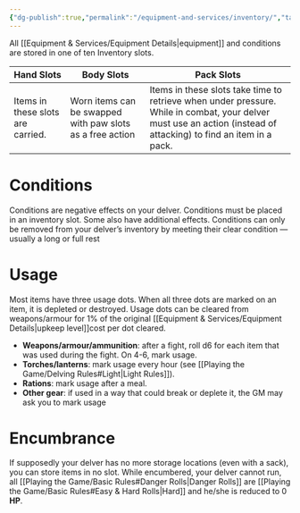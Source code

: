 ```yaml
---
{"dg-publish":true,"permalink":"/equipment-and-services/inventory/","tags":["Equipment","excalidraw"],"created":"2025-01-15T18:17:50.920-05:00","updated":"2025-03-15T11:17:12.102-04:00"}
---
```


All [[Equipment & Services/Equipment Details\|equipment]] and conditions are stored in one of ten Inventory slots.
<style> .container {font-family: sans-serif; text-align: center;} .button-wrapper button {z-index: 1;height: 40px; width: 100px; margin: 10px;padding: 5px;} .excalidraw .App-menu_top .buttonList { display: flex;} .excalidraw-wrapper { height: 800px; margin: 50px; position: relative;} :root[dir="ltr"] .excalidraw .layer-ui__wrapper .zen-mode-transition.App-menu_bottom--transition-left {transform: none;} </style><script src="https://cdn.jsdelivr.net/npm/react@17/umd/react.production.min.js"></script><script src="https://cdn.jsdelivr.net/npm/react-dom@17/umd/react-dom.production.min.js"></script><script type="text/javascript" src="https://cdn.jsdelivr.net/npm/@excalidraw/excalidraw@0/dist/excalidraw.production.min.js"></script><div id="Creating_a_Character_2025-01-15_1801.20.excalidraw.md1"></div><script>(function(){const InitialData={"type":"excalidraw","version":2,"source":"https://github.com/zsviczian/obsidian-excalidraw-plugin/releases/tag/2.7.5","elements":[{"id":"NLSH5ZTEuiLG7t5pKi5gv","type":"rectangle","x":164.6317081451416,"y":134.47255516052246,"width":143.72239685058594,"height":143.72239685058594,"angle":0,"strokeColor":"#1e1e1e","backgroundColor":"transparent","fillStyle":"solid","strokeWidth":2,"strokeStyle":"dashed","roughness":1,"opacity":100,"groupIds":[],"frameId":null,"index":"a0","roundness":null,"seed":693955308,"version":106,"versionNonce":1850216940,"isDeleted":false,"boundElements":[],"updated":1736982211542,"link":null,"locked":false},{"id":"xNRdpgdT8LV5NNLyLxh6k","type":"rectangle","x":347.79011726379395,"y":134.47255516052246,"width":143.72239685058594,"height":143.72239685058594,"angle":0,"strokeColor":"#1e1e1e","backgroundColor":"transparent","fillStyle":"solid","strokeWidth":2,"strokeStyle":"dashed","roughness":1,"opacity":100,"groupIds":[],"frameId":null,"index":"a1","roundness":null,"seed":1598399596,"version":193,"versionNonce":1975972972,"isDeleted":false,"boundElements":[],"updated":1736982211542,"link":null,"locked":false},{"id":"AbaTRMQtm7KNbLkczzL4v","type":"rectangle","x":544.0939197540283,"y":134.47255516052246,"width":143.72239685058594,"height":143.72239685058594,"angle":0,"strokeColor":"#1e1e1e","backgroundColor":"transparent","fillStyle":"solid","strokeWidth":2,"strokeStyle":"dashed","roughness":1,"opacity":100,"groupIds":[],"frameId":null,"index":"a2","roundness":null,"seed":762980972,"version":313,"versionNonce":1267431020,"isDeleted":false,"boundElements":[{"type":"text","id":"ltj1hpTZ"}],"updated":1736982291468,"link":null,"locked":false},{"id":"ltj1hpTZ","type":"text","x":609.4551181793213,"y":192.83375358581543,"width":13,"height":27,"angle":0,"strokeColor":"#1e1e1e","backgroundColor":"transparent","fillStyle":"solid","strokeWidth":2,"strokeStyle":"dashed","roughness":1,"opacity":100,"groupIds":[],"frameId":null,"index":"a2V","roundness":null,"seed":1113829588,"version":4,"versionNonce":53126868,"isDeleted":false,"boundElements":[],"updated":1736982293589,"link":null,"locked":false,"text":"1","rawText":"1","fontSize":20,"fontFamily":6,"textAlign":"center","verticalAlign":"middle","containerId":"AbaTRMQtm7KNbLkczzL4v","originalText":"1","autoResize":true,"lineHeight":1.35},{"id":"kdzHMrRy02od6X94UJXjW","type":"rectangle","x":544.8466663360596,"y":281.4812774658203,"width":143.72239685058594,"height":143.72239685058594,"angle":0,"strokeColor":"#1e1e1e","backgroundColor":"transparent","fillStyle":"solid","strokeWidth":2,"strokeStyle":"dashed","roughness":1,"opacity":100,"groupIds":[],"frameId":null,"index":"a3","roundness":null,"seed":682540884,"version":335,"versionNonce":1331606636,"isDeleted":false,"boundElements":[{"type":"text","id":"FrkfUVMf"}],"updated":1736982296265,"link":null,"locked":false},{"id":"FrkfUVMf","type":"text","x":610.7078647613525,"y":339.8424758911133,"width":12,"height":27,"angle":0,"strokeColor":"#1e1e1e","backgroundColor":"transparent","fillStyle":"solid","strokeWidth":2,"strokeStyle":"dashed","roughness":1,"opacity":100,"groupIds":[],"frameId":null,"index":"a3V","roundness":null,"seed":1471648468,"version":6,"versionNonce":206757484,"isDeleted":false,"boundElements":[],"updated":1736982321257,"link":null,"locked":false,"text":"4","rawText":"4","fontSize":20,"fontFamily":6,"textAlign":"center","verticalAlign":"middle","containerId":"kdzHMrRy02od6X94UJXjW","originalText":"4","autoResize":true,"lineHeight":1.35},{"id":"DBTpa4_eYYJy0j52Toefa","type":"rectangle","x":690.3217029571533,"y":134.47255516052246,"width":143.72239685058594,"height":143.72239685058594,"angle":0,"strokeColor":"#1e1e1e","backgroundColor":"transparent","fillStyle":"solid","strokeWidth":2,"strokeStyle":"dashed","roughness":1,"opacity":100,"groupIds":[],"frameId":null,"index":"a4","roundness":null,"seed":1161456108,"version":233,"versionNonce":701674860,"isDeleted":false,"boundElements":[{"type":"text","id":"LADzhsf3"}],"updated":1736982293817,"link":null,"locked":false},{"id":"LADzhsf3","type":"text","x":755.6829013824463,"y":192.83375358581543,"width":13,"height":27,"angle":0,"strokeColor":"#1e1e1e","backgroundColor":"transparent","fillStyle":"solid","strokeWidth":2,"strokeStyle":"dashed","roughness":1,"opacity":100,"groupIds":[],"frameId":null,"index":"a4V","roundness":null,"seed":1088815572,"version":4,"versionNonce":1501329364,"isDeleted":false,"boundElements":[],"updated":1736982296036,"link":null,"locked":false,"text":"2","rawText":"2","fontSize":20,"fontFamily":6,"textAlign":"center","verticalAlign":"middle","containerId":"DBTpa4_eYYJy0j52Toefa","originalText":"2","autoResize":true,"lineHeight":1.35},{"id":"X1nd66O2QDYGBODmLm0VR","type":"rectangle","x":692.0635852813721,"y":281.4812774658203,"width":143.72239685058594,"height":143.72239685058594,"angle":0,"strokeColor":"#1e1e1e","backgroundColor":"transparent","fillStyle":"solid","strokeWidth":2,"strokeStyle":"dashed","roughness":1,"opacity":100,"groupIds":[],"frameId":null,"index":"a5","roundness":null,"seed":1460238188,"version":191,"versionNonce":1603829460,"isDeleted":false,"boundElements":[{"type":"text","id":"sCbWpBiQ"}],"updated":1736982299218,"link":null,"locked":false},{"id":"sCbWpBiQ","type":"text","x":757.424783706665,"y":339.8424758911133,"width":13,"height":27,"angle":0,"strokeColor":"#1e1e1e","backgroundColor":"transparent","fillStyle":"solid","strokeWidth":2,"strokeStyle":"dashed","roughness":1,"opacity":100,"groupIds":[],"frameId":null,"index":"a5V","roundness":null,"seed":1790322156,"version":8,"versionNonce":1395284052,"isDeleted":false,"boundElements":[],"updated":1736982319111,"link":null,"locked":false,"text":"5","rawText":"5","fontSize":20,"fontFamily":6,"textAlign":"center","verticalAlign":"middle","containerId":"X1nd66O2QDYGBODmLm0VR","originalText":"5","autoResize":true,"lineHeight":1.35},{"id":"vpaNmDICqgK6DDE6AQQ2S","type":"rectangle","x":348.79014778137207,"y":281.4812774658203,"width":143.72239685058594,"height":143.72239685058594,"angle":0,"strokeColor":"#1e1e1e","backgroundColor":"transparent","fillStyle":"solid","strokeWidth":2,"strokeStyle":"dashed","roughness":1,"opacity":100,"groupIds":[],"frameId":null,"index":"a6","roundness":null,"seed":1467595500,"version":275,"versionNonce":1687696108,"isDeleted":false,"boundElements":[],"updated":1736982204110,"link":null,"locked":false},{"id":"v1GrZwerbJzleAsyYbywd","type":"rectangle","x":165.3844165802002,"y":281.4812774658203,"width":143.72239685058594,"height":143.72239685058594,"angle":0,"strokeColor":"#1e1e1e","backgroundColor":"transparent","fillStyle":"solid","strokeWidth":2,"strokeStyle":"dashed","roughness":1,"opacity":100,"groupIds":[],"frameId":null,"index":"a7","roundness":null,"seed":76969580,"version":233,"versionNonce":1986642388,"isDeleted":false,"boundElements":[],"updated":1736982204110,"link":null,"locked":false},{"id":"HwzXAnOS","type":"text","x":188.29333088237473,"y":148.77515411376953,"width":94.75990295410156,"height":27,"angle":0,"strokeColor":"#1e1e1e","backgroundColor":"transparent","fillStyle":"solid","strokeWidth":2,"strokeStyle":"dashed","roughness":1,"opacity":100,"groupIds":[],"frameId":null,"index":"a8","roundness":null,"seed":1582385364,"version":145,"versionNonce":499145172,"isDeleted":false,"boundElements":[],"updated":1736982251197,"link":null,"locked":false,"text":"Main hand","rawText":"Main hand","fontSize":20,"fontFamily":6,"textAlign":"left","verticalAlign":"top","containerId":null,"originalText":"Main hand","autoResize":true,"lineHeight":1.35},{"id":"OdFeHlCI","type":"text","x":195.24744007426926,"y":291.26659393310547,"width":79.159912109375,"height":27,"angle":0,"strokeColor":"#1e1e1e","backgroundColor":"transparent","fillStyle":"solid","strokeWidth":2,"strokeStyle":"dashed","roughness":1,"opacity":100,"groupIds":[],"frameId":null,"index":"a9","roundness":null,"seed":711643092,"version":238,"versionNonce":1258894572,"isDeleted":false,"boundElements":[],"updated":1736982263340,"link":null,"locked":false,"text":"Off hand","rawText":"Off hand","fontSize":20,"fontFamily":6,"textAlign":"left","verticalAlign":"top","containerId":null,"originalText":"Off hand","autoResize":true,"lineHeight":1.35},{"id":"Thlhwont","type":"text","x":397.7424733384294,"y":144.39336395263672,"width":48.51997375488281,"height":27,"angle":0,"strokeColor":"#1e1e1e","backgroundColor":"transparent","fillStyle":"solid","strokeWidth":2,"strokeStyle":"dashed","roughness":1,"opacity":100,"groupIds":[],"frameId":null,"index":"aA","roundness":null,"seed":593095148,"version":37,"versionNonce":513640044,"isDeleted":false,"boundElements":[],"updated":1736982282663,"link":null,"locked":false,"text":"Body","rawText":"Body","fontSize":20,"fontFamily":6,"textAlign":"left","verticalAlign":"top","containerId":null,"originalText":"Body","autoResize":true,"lineHeight":1.35},{"id":"KT430l7h","type":"text","x":397.14404651958176,"y":286.88477325439453,"width":48.51997375488281,"height":27,"angle":0,"strokeColor":"#1e1e1e","backgroundColor":"transparent","fillStyle":"solid","strokeWidth":2,"strokeStyle":"dashed","roughness":1,"opacity":100,"groupIds":[],"frameId":null,"index":"aB","roundness":null,"seed":2079428076,"version":128,"versionNonce":335025620,"isDeleted":false,"boundElements":[],"updated":1736982287975,"link":null,"locked":false,"text":"Body","rawText":"Body","fontSize":20,"fontFamily":6,"textAlign":"left","verticalAlign":"top","containerId":null,"originalText":"Body","autoResize":true,"lineHeight":1.35},{"id":"Hc7HN7r2fGRzN-84mElZJ","type":"rectangle","x":838.5551030381366,"y":132.98666667938232,"width":143.72239685058594,"height":143.72239685058594,"angle":0,"strokeColor":"#1e1e1e","backgroundColor":"transparent","fillStyle":"solid","strokeWidth":2,"strokeStyle":"dashed","roughness":1,"opacity":100,"groupIds":[],"frameId":null,"index":"aC","roundness":null,"seed":114125524,"version":323,"versionNonce":677347412,"isDeleted":false,"boundElements":[{"type":"text","id":"VdwxKMot"}],"updated":1736982308231,"link":null,"locked":false},{"id":"VdwxKMot","type":"text","x":904.4163014634296,"y":191.3478651046753,"width":12,"height":27,"angle":0,"strokeColor":"#1e1e1e","backgroundColor":"transparent","fillStyle":"solid","strokeWidth":2,"strokeStyle":"dashed","roughness":1,"opacity":100,"groupIds":[],"frameId":null,"index":"aD","roundness":null,"seed":1627451476,"version":96,"versionNonce":1203168980,"isDeleted":false,"boundElements":[],"updated":1736982313971,"link":null,"locked":false,"text":"3","rawText":"3","fontSize":20,"fontFamily":6,"textAlign":"center","verticalAlign":"middle","containerId":"Hc7HN7r2fGRzN-84mElZJ","originalText":"3","autoResize":true,"lineHeight":1.35},{"id":"DcNKRLZAVWqxxSM7nV0te","type":"rectangle","x":840.2969853623554,"y":279.9953889846802,"width":143.72239685058594,"height":143.72239685058594,"angle":0,"strokeColor":"#1e1e1e","backgroundColor":"transparent","fillStyle":"solid","strokeWidth":2,"strokeStyle":"dashed","roughness":1,"opacity":100,"groupIds":[],"frameId":null,"index":"aE","roundness":null,"seed":94881236,"version":281,"versionNonce":919763796,"isDeleted":false,"boundElements":[{"type":"text","id":"ga85jLYB"}],"updated":1736982308231,"link":null,"locked":false},{"id":"ga85jLYB","type":"text","x":906.1581837876483,"y":338.35658740997314,"width":12,"height":27,"angle":0,"strokeColor":"#1e1e1e","backgroundColor":"transparent","fillStyle":"solid","strokeWidth":2,"strokeStyle":"dashed","roughness":1,"opacity":100,"groupIds":[],"frameId":null,"index":"aF","roundness":null,"seed":1775758164,"version":96,"versionNonce":1117841388,"isDeleted":false,"boundElements":[],"updated":1736982316163,"link":null,"locked":false,"text":"6","rawText":"6","fontSize":20,"fontFamily":6,"textAlign":"center","verticalAlign":"middle","containerId":"DcNKRLZAVWqxxSM7nV0te","originalText":"6","autoResize":true,"lineHeight":1.35},{"id":"4_eyull6jQJNOYsSVSVTS","type":"image","x":543.0624806626481,"y":132.05611419677734,"width":153.73212617914726,"height":293.7158508300781,"angle":0.041339108177730566,"strokeColor":"transparent","backgroundColor":"transparent","fillStyle":"solid","strokeWidth":2,"strokeStyle":"dashed","roughness":1,"opacity":100,"groupIds":[],"frameId":null,"index":"aG","roundness":null,"seed":1338885204,"version":411,"versionNonce":1403232596,"isDeleted":false,"boundElements":[],"updated":1736982473035,"link":null,"locked":false,"status":"pending","fileId":"f88965d333f441b7edb3ceb927f55fe5492f486a","scale":[1,1],"crop":null},{"id":"d7VXZOs-VX77JQYCILofx","type":"image","x":348.7544057114763,"y":280.56380462646484,"width":146.94205702890773,"height":144.80471801757815,"angle":6.213226615112722,"strokeColor":"transparent","backgroundColor":"transparent","fillStyle":"solid","strokeWidth":2,"strokeStyle":"dashed","roughness":1,"opacity":100,"groupIds":[],"frameId":null,"index":"aH","roundness":null,"seed":1573634772,"version":233,"versionNonce":524386132,"isDeleted":false,"boundElements":[],"updated":1736982469216,"link":null,"locked":false,"status":"pending","fileId":"acbe1b26f7a87024b4a0d8ef6d769172cb653118","scale":[1,1],"crop":null},{"id":"QoQiSpGSBk-3gjVLqDh5A","type":"ellipse","x":357.4300648911638,"y":329.3044967651367,"width":14.898071289062498,"height":13.14541625976562,"angle":0,"strokeColor":"#1e1e1e","backgroundColor":"#ffffff","fillStyle":"solid","strokeWidth":0.5,"strokeStyle":"dashed","roughness":1,"opacity":100,"groupIds":[],"frameId":null,"index":"aI","roundness":null,"seed":1185830740,"version":49,"versionNonce":1710603500,"isDeleted":false,"boundElements":[],"updated":1736982511704,"link":null,"locked":false},{"id":"wLxoih-dxkUktZZvQo6yu","type":"ellipse","x":373.64265034038254,"y":327.1135940551758,"width":14.898071289062498,"height":13.14541625976562,"angle":0,"strokeColor":"#1e1e1e","backgroundColor":"#ffffff","fillStyle":"solid","strokeWidth":0.5,"strokeStyle":"dashed","roughness":1,"opacity":100,"groupIds":[],"frameId":null,"index":"aJ","roundness":null,"seed":258274004,"version":109,"versionNonce":1691051860,"isDeleted":false,"boundElements":[],"updated":1736982518091,"link":null,"locked":false},{"id":"50KHktGU9UcXCYs8kuzCp","type":"image","x":166.1892585962528,"y":282.0638961791992,"width":149.37086429880634,"height":148.81558227539068,"angle":0.061776826986799094,"strokeColor":"transparent","backgroundColor":"#ffffff","fillStyle":"solid","strokeWidth":0.5,"strokeStyle":"dashed","roughness":1,"opacity":100,"groupIds":[],"frameId":null,"index":"aK","roundness":null,"seed":606467180,"version":188,"versionNonce":417447788,"isDeleted":false,"boundElements":[],"updated":1736982554878,"link":null,"locked":false,"status":"pending","fileId":"30547e18042a4b3ebd834aca28ec5d26b02c7038","scale":[1,1],"crop":null},{"id":"RaaD26SbDsw4RHlAZsOPr","type":"ellipse","x":176.46252033549973,"y":325.36084747314453,"width":14.898071289062498,"height":13.14541625976562,"angle":0,"strokeColor":"#1e1e1e","backgroundColor":"#ffffff","fillStyle":"solid","strokeWidth":0.5,"strokeStyle":"dashed","roughness":1,"opacity":100,"groupIds":[],"frameId":null,"index":"aL","roundness":null,"seed":831809260,"version":142,"versionNonce":425963372,"isDeleted":false,"boundElements":[],"updated":1736982562481,"link":null,"locked":false},{"id":"BBxKUeS2YgvCOO-bsO8TM","type":"image","x":839.761221037553,"y":133.08867645263672,"width":144.80468750000006,"height":146.94202606088567,"angle":0,"strokeColor":"transparent","backgroundColor":"#ffffff","fillStyle":"solid","strokeWidth":0.5,"strokeStyle":"dashed","roughness":1,"opacity":100,"groupIds":[],"frameId":null,"index":"aM","roundness":null,"seed":2141838804,"version":257,"versionNonce":1693630036,"isDeleted":false,"boundElements":[],"updated":1736982598964,"link":null,"locked":false,"status":"pending","fileId":"532d4efb761ea8f3ae64c909d50f00dd0a140127","scale":[1,1],"crop":null},{"id":"F10zD513vFZ8uDfiNPVAJ","type":"ellipse","x":847.7513333422405,"y":176.3803482055664,"width":14.898071289062498,"height":15.774475097656243,"angle":0,"strokeColor":"#1e1e1e","backgroundColor":"#ffffff","fillStyle":"solid","strokeWidth":0.5,"strokeStyle":"dashed","roughness":1,"opacity":100,"groupIds":[],"frameId":null,"index":"aN","roundness":null,"seed":2084826836,"version":249,"versionNonce":640742380,"isDeleted":false,"boundElements":[],"updated":1736982613560,"link":null,"locked":false},{"id":"cAPAeXdFkiRb7yAtidqBS","type":"image","x":687.563067471512,"y":276.7518691100131,"width":151.47519049397837,"height":149.88628989439118,"angle":6.249691936517616,"strokeColor":"transparent","backgroundColor":"#ffffff","fillStyle":"solid","strokeWidth":0.5,"strokeStyle":"dashed","roughness":1,"opacity":100,"groupIds":[],"frameId":null,"index":"aO","roundness":null,"seed":1530376942,"version":313,"versionNonce":1316556718,"isDeleted":false,"boundElements":null,"updated":1736982869513,"link":null,"locked":false,"status":"pending","fileId":"f39212db734cd3a4b39fa7f2e089c406fc805d43","scale":[1,1],"crop":null}],"appState":{"theme":"dark","viewBackgroundColor":"#ffffff","currentItemStrokeColor":"#1e1e1e","currentItemBackgroundColor":"#ffffff","currentItemFillStyle":"solid","currentItemStrokeWidth":0.5,"currentItemStrokeStyle":"dashed","currentItemRoughness":1,"currentItemOpacity":100,"currentItemFontFamily":6,"currentItemFontSize":20,"currentItemTextAlign":"left","currentItemStartArrowhead":null,"currentItemEndArrowhead":"arrow","currentItemArrowType":"round","scrollX":-140.0848239064279,"scrollY":128.05973554012314,"zoom":{"value":0.994111},"currentItemRoundness":"sharp","gridSize":20,"gridStep":5,"gridModeEnabled":false,"gridColor":{"Bold":"rgba(217, 217, 217, 0.5)","Regular":"rgba(230, 230, 230, 0.5)"},"currentStrokeOptions":null,"frameRendering":{"enabled":true,"clip":true,"name":true,"outline":true},"objectsSnapModeEnabled":false,"activeTool":{"type":"selection","customType":null,"locked":false,"lastActiveTool":null}},"files":{}};InitialData.scrollToContent=true;App=()=>{const e=React.useRef(null),t=React.useRef(null),[n,i]=React.useState({width:void 0,height:void 0});return React.useEffect(()=>{i({width:t.current.getBoundingClientRect().width,height:t.current.getBoundingClientRect().height});const e=()=>{i({width:t.current.getBoundingClientRect().width,height:t.current.getBoundingClientRect().height})};return window.addEventListener("resize",e),()=>window.removeEventListener("resize",e)},[t]),React.createElement(React.Fragment,null,React.createElement("div",{className:"excalidraw-wrapper",ref:t},React.createElement(ExcalidrawLib.Excalidraw,{ref:e,width:n.width,height:n.height,initialData:InitialData,viewModeEnabled:!0,zenModeEnabled:!0,gridModeEnabled:!1})))},excalidrawWrapper=document.getElementById("Creating_a_Character_2025-01-15_1801.20.excalidraw.md1");ReactDOM.render(React.createElement(App),excalidrawWrapper);})();</script>

| Hand Slots                        | Body Slots                                                | Pack Slots                                                                                                                                                        |
| --------------------------------- | --------------------------------------------------------- | ----------------------------------------------------------------------------------------------------------------------------------------------------------------- |
| Items in these slots are carried. | Worn items can be swapped with paw slots as a free action | Items in these slots take time to retrieve when under pressure. While in combat, your delver must use an action (instead of attacking) to find an item in a pack. |

# Conditions
Conditions are negative effects on your delver. Conditions must be placed in an inventory slot. Some also have additional effects. Conditions can only be removed from your delver’s inventory by meeting their clear condition —usually a long or full rest
# Usage
Most items have three usage dots. When all three dots are marked on an item, it is depleted or destroyed. Usage dots can be cleared from weapons/armour for 1% of the original [[Equipment & Services/Equipment Details\|upkeep level]]cost per dot cleared. 
- **Weapons/armour/ammunition**: after a fight, roll d6 for each item that was used during the fight. On 4-6, mark usage. 
- **Torches/lanterns**: mark usage every hour (see [[Playing the Game/Delving Rules#Light\|Light Rules]]). 
- **Rations**: mark usage after a meal. 
- **Other gear**: if used in a way that could break or deplete it, the GM may ask you to mark usage
# Encumbrance
If supposedly your delver has no more storage locations (even with a sack), you can store items in no slot. 
While encumbered, your delver cannot run, all [[Playing the Game/Basic Rules#Danger Rolls\|Danger Rolls]] are [[Playing the Game/Basic Rules#Easy & Hard Rolls\|Hard]] and he/she is reduced to 0 **HP**.